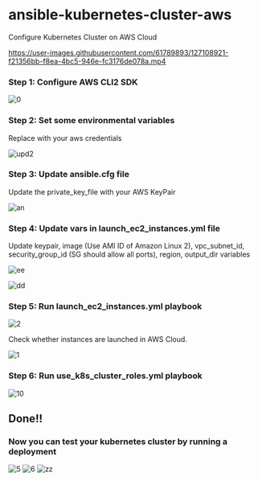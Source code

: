 # ansible-kubernetes-cluster-aws
Configure Kubernetes Cluster on AWS Cloud



https://user-images.githubusercontent.com/61789893/127108921-f21356bb-f8ea-4bc5-946e-fc3176de078a.mp4




### Step 1: Configure AWS CLI2 SDK
![0](https://user-images.githubusercontent.com/61789893/126860834-8f4bf522-0c1f-4cba-b6d4-6a185033701f.png)

### Step 2: Set some environmental variables
Replace with your aws credentials

![upd2](https://user-images.githubusercontent.com/61789893/126860849-2cdf5038-85d6-474f-a66b-269bdcf00b9d.png)

### Step 3: Update ansible.cfg file
Update the private_key_file with your AWS KeyPair

![an](https://user-images.githubusercontent.com/61789893/127128926-9726364b-303f-40d8-815d-c82343dd993e.png)

### Step 4: Update vars in launch_ec2_instances.yml file
Update keypair, image (Use AMI ID of Amazon Linux 2), vpc_subnet_id, security_group_id (SG should allow all ports), region, output_dir variables

![ee](https://user-images.githubusercontent.com/61789893/126861120-8d52f03f-4e77-4b5e-8f9d-45e35a3f331a.png)

![dd](https://user-images.githubusercontent.com/61789893/126861124-7c06530b-8c1d-4342-a2ce-38d98dc3cff6.png)

### Step 5: Run launch_ec2_instances.yml playbook
![2](https://user-images.githubusercontent.com/61789893/126861205-c85d1bad-f6d5-4e17-aade-ba1b7cae9773.png)

Check whether instances are launched in AWS Cloud.

![1](https://user-images.githubusercontent.com/61789893/126861226-8de7f399-851e-475c-a35b-d9d5f642dcce.png)


### Step 6: Run use_k8s_cluster_roles.yml playbook

![10](https://user-images.githubusercontent.com/61789893/127129134-cc69950f-529d-4071-b291-cb57cc62a3b9.png)

## Done!! 

### Now you can test your kubernetes cluster by running a deployment
![5](https://user-images.githubusercontent.com/61789893/126861535-015f8af5-8266-4272-8099-af6dd1705610.png)
![6](https://user-images.githubusercontent.com/61789893/126861540-3f29563f-b3df-42c2-b4dd-74af2ab02b8e.png)
![zz](https://user-images.githubusercontent.com/61789893/126861547-65957df8-a749-4ddc-ac47-ef873ce0a1ce.png)






